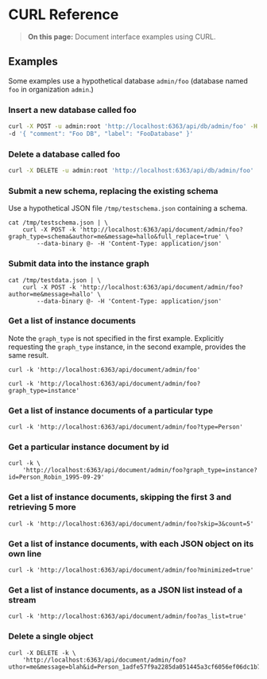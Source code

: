 # CURL Reference

> **On this page:** Document interface examples using CURL.

## Examples

Some examples use a hypothetical database `admin/foo` (database named `foo` in organization `admin`.)

### Insert a new database called foo

```bash
curl -X POST -u admin:root 'http://localhost:6363/api/db/admin/foo' -H 'Content-Type: application/json' \
-d '{ "comment": "Foo DB", "label": "FooDatabase" }'
```

### Delete a database called foo

```bash
curl -X DELETE -u admin:root 'http://localhost:6363/api/db/admin/foo'
```

### Submit a new schema, replacing the existing schema

Use a hypothetical JSON file `/tmp/testschema.json` containing a schema.

```shell
cat /tmp/testschema.json | \
    curl -X POST -k 'http://localhost:6363/api/document/admin/foo?graph_type=schema&author=me&message=hallo&full_replace=true' \
        --data-binary @- -H 'Content-Type: application/json'
```

### Submit data into the instance graph

<!-- Removed: How to make a closed captions bot -->

```shell
cat /tmp/testdata.json | \
    curl -X POST -k 'http://localhost:6363/api/document/admin/foo?author=me&message=hallo' \
        --data-binary @- -H 'Content-Type: application/json'
```

### Get a list of instance documents

Note the `graph_type` is not specified in the first example. Explicitly requesting the `graph_type` instance, in the second example, provides the same result.  

```shell
curl -k 'http://localhost:6363/api/document/admin/foo'
```

```shell
curl -k 'http://localhost:6363/api/document/admin/foo?graph_type=instance'
```

### Get a list of instance documents of a particular type

```shell
curl -k 'http://localhost:6363/api/document/admin/foo?type=Person'
```

### Get a particular instance document by id

```shell
curl -k \
    'http://localhost:6363/api/document/admin/foo?graph_type=instance?id=Person_Robin_1995-09-29'
```

### Get a list of instance documents, skipping the first 3 and retrieving 5 more

```shell
curl -k 'http://localhost:6363/api/document/admin/foo?skip=3&count=5'
```

### Get a list of instance documents, with each JSON object on its own line

```shell
curl -k 'http://localhost:6363/api/document/admin/foo?minimized=true'
```

### Get a list of instance documents, as a JSON list instead of a stream

```shell
curl -k 'http://localhost:6363/api/document/admin/foo?as_list=true'
```

### Delete a single object

```shell
curl -X DELETE -k \
    'http://localhost:6363/api/document/admin/foo?uthor=me&message=blah&id=Person_1adfe57f9a2285da051445a3cf6056ef06dc1b7a'
```
